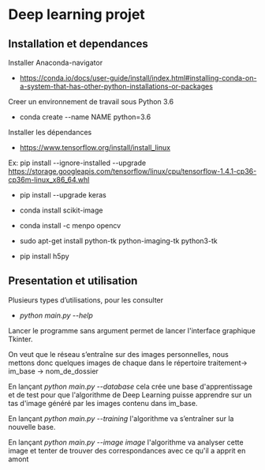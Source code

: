 # Deep learning projet

## Installation et dependances


Installer Anaconda-navigator

* https://conda.io/docs/user-guide/install/index.html#installing-conda-on-a-system-that-has-other-python-installations-or-packages

Creer un environnement de travail sous Python 3.6

* conda create --name NAME python=3.6

Installer les dépendances


* https://www.tensorflow.org/install/install_linux

Ex: pip install --ignore-installed --upgrade https://storage.googleapis.com/tensorflow/linux/cpu/tensorflow-1.4.1-cp36-cp36m-linux_x86_64.whl

* pip install --upgrade keras

* conda install scikit-image

* conda install -c menpo opencv

* sudo apt-get install python-tk python-imaging-tk python3-tk

* pip install h5py

## Presentation et utilisation

Plusieurs types d’utilisations, pour les consulter

* *python main.py --help*

Lancer le programme sans argument permet de lancer l'interface graphique Tkinter.

On veut que le réseau s’entraîne sur des images personnelles, nous mettons donc quelques
images de chaque dans le répertoire traitement-> im_base -> nom_de_dossier

En lançant *python main.py --database* cela crée une base d'apprentissage et de test
pour que l'algorithme de Deep Learning puisse apprendre sur un tas d'image généré
par les images contenu dans im_base.

En lançant *python main.py --training* l'algorithme va s’entraîner sur la nouvelle
base.

En lançant *python main.py --image image*  l'algorithme va analyser cette image
et tenter de trouver des correspondances avec ce qu'il a apprit en amont
